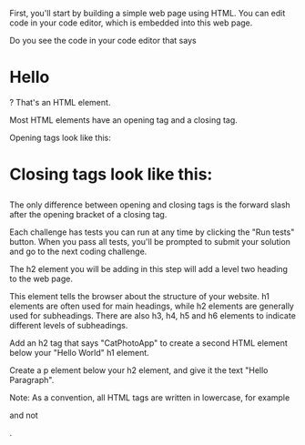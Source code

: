 First, you'll start by building a simple web page using HTML. You can edit code in your code editor, which is embedded into this web page.

Do you see the code in your code editor that says <h1>Hello</h1>? That's an HTML element.

Most HTML elements have an opening tag and a closing tag.

Opening tags look like this:

<h1>

Closing tags look like this:

</h1>

The only difference between opening and closing tags is the forward slash after the opening bracket of a closing tag.

Each challenge has tests you can run at any time by clicking the "Run tests" button. When you pass all tests, you'll be prompted to submit your solution and go to the next coding challenge.

The h2 element you will be adding in this step will add a level two heading to the web page.

This element tells the browser about the structure of your website. h1 elements are often used for main headings, while h2 elements are generally used for subheadings. There are also h3, h4, h5 and h6 elements to indicate different levels of subheadings.

Add an h2 tag that says "CatPhotoApp" to create a second HTML element below your "Hello World" h1 element.

Create a p element below your h2 element, and give it the text "Hello Paragraph".

Note: As a convention, all HTML tags are written in lowercase, for example <p></p> and not <P></P>.